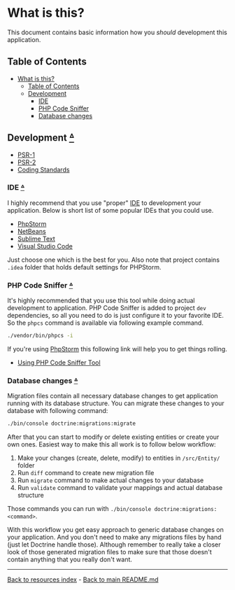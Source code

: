 # What is this?

This document contains basic information how you _should_ development this
application.

## Table of Contents

* [What is this?](#what-is-this)
  * [Table of Contents](#table-of-contents)
  * [Development](#development-table-of-contents)
    * [IDE](#ide-table-of-contents)
    * [PHP Code Sniffer](#php-code-sniffer-table-of-contents)
    * [Database changes](#database-changes-table-of-contents)

## Development [ᐞ](#table-of-contents)

* [PSR-1](https://www.php-fig.org/psr/psr-1/)
* [PSR-2](https://www.php-fig.org/psr/psr-2/)
* [Coding Standards](http://symfony.com/doc/current/contributing/code/standards.html)

### IDE [ᐞ](#table-of-contents)

I highly recommend that you use "proper"
[IDE](https://en.wikipedia.org/wiki/Integrated_development_environment)
to development your application. Below is short list of some popular IDEs that
you could use.

* [PhpStorm](https://www.jetbrains.com/phpstorm/)
* [NetBeans](https://netbeans.org/)
* [Sublime Text](https://www.sublimetext.com/)
* [Visual Studio Code](https://code.visualstudio.com/)

Just choose one which is the best for you.
Also note that project contains `.idea` folder that holds default settings for
PHPStorm.

### PHP Code Sniffer [ᐞ](#table-of-contents)

It's highly recommended that you use this tool while doing actual development
to application. PHP Code Sniffer is added to project ```dev``` dependencies, so
all you need to do is just configure it to your favorite IDE. So the `phpcs`
command is available via following example command.

```bash
./vendor/bin/phpcs -i
```

If you're using [PhpStorm](https://www.jetbrains.com/phpstorm/) this following link
will help you to get things rolling.

* [Using PHP Code Sniffer Tool](https://www.jetbrains.com/help/phpstorm/using-php-code-sniffer.html)

### Database changes [ᐞ](#table-of-contents)

Migration files contain all necessary database changes
to get application running with its database structure. You can migrate
these changes to your database with following command:

```bash
./bin/console doctrine:migrations:migrate
```

After that you can start to modify or delete existing entities or create your
own ones. Easiest way to make this all work is to follow below workflow:

1. Make your changes (create, delete, modify) to entities in `/src/Entity/` folder
1. Run `diff` command to create new migration file
1. Run `migrate` command to make actual changes to your database
1. Run `validate` command to validate your mappings and actual database structure

Those commands you can run with `./bin/console doctrine:migrations:<command>`.

With this workflow you get easy approach to generic database changes on your
application. And you don't need to make any migrations files by hand (just let
Doctrine handle those). Although remember to really take a closer look of those
generated migration files to make sure that those doesn't contain anything that
you really don't want.

---

[Back to resources index](README.md) - [Back to main README.md](../README.md)
